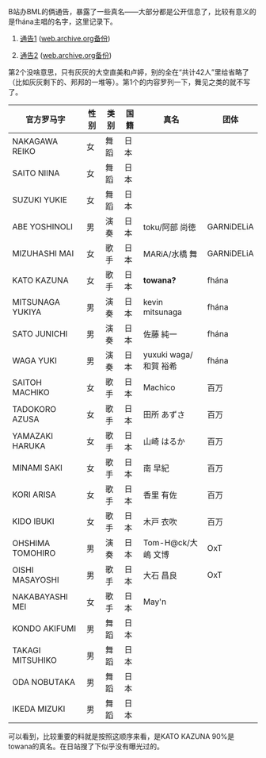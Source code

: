 <!-- ---
layout: post
title: B站暴露fhána的towana真名
--- -->

B站办BML的俩通告，暴露了一些真名——大部分都是公开信息了，比较有意义的是fhána主唱的名字，这里记录下。

1. [通告1](http://wsbs.wgj.sh.gov.cn/shwgj_zwdt/core/web/welcome/index!getDocumentinfobyId.action?id=402885dd63d36f7d0163eca9a8a8090e) ([web.archive.org备份](https://web.archive.org/web/20180618212607/http://wsbs.wgj.sh.gov.cn/shwgj_zwdt/core/web/welcome/index!getDocumentinfobyId.action?id=402885dd63d36f7d0163eca9a8a8090e))

1. [通告2](http://wsbs.wgj.sh.gov.cn/shwgj_zwdt/core/web/welcome/index!getDocumentinfobyId.action?id=402885dd63d36f7d0163eca9a8c7090f) ([web.archive.org备份](https://web.archive.org/web/20180618212603/http://wsbs.wgj.sh.gov.cn/shwgj_zwdt/core/web/welcome/index!getDocumentinfobyId.action?id=402885dd63d36f7d0163eca9a8c7090f))

第2个没啥意思，只有灰灰的大空直美和卢婷，别的全在“共计42人”里给省略了（比如灰灰剩下的、邦邦的一堆等）。第1个的内容罗列一下，舞见之类的就不写了。

官方罗马字|性别|类别|国籍|真名|团体
---|---|---|---|---|---
NAKAGAWA REIKO|女|舞蹈|日本 
SAITO NIINA|女|舞蹈|日本 
SUZUKI YUKIE|女|舞蹈|日本 
ABE YOSHINOLI|男|演奏|日本|toku/阿部 尚徳|GARNiDELiA
MIZUHASHI MAI|女|歌手|日本|MARiA/水橋 舞|GARNiDELiA
KATO KAZUNA|女|歌手|日本|**towana?**|fhána
MITSUNAGA YUKIYA|男|演奏|日本|kevin mitsunaga|fhána
SATO JUNICHI|男|演奏|日本|佐藤 純一|fhána
WAGA YUKI|男|演奏|日本|yuxuki waga/和賀 裕希|fhána
SAITOH MACHIKO|女|歌手|日本|Machico|百万
TADOKORO AZUSA|女|歌手|日本| 田所 あずさ|百万
YAMAZAKI HARUKA|女|歌手|日本| 山崎 はるか|百万
MINAMI SAKI|女|歌手|日本|南 早紀|百万
KORI ARISA|女|歌手|日本|香里 有佐|百万
KIDO IBUKI|女|歌手|日本|木戸 衣吹|百万
OHSHIMA TOMOHIRO|男|演奏|日本|Tom-H@ck/大嶋 文博|OxT
OISHI MASAYOSHI|男|歌手|日本|大石 昌良|OxT
NAKABAYASHI MEI|女|歌手|日本|May'n
KONDO AKIFUMI|男|舞蹈|日本|
TAKAGI MITSUHIKO|男|舞蹈|日本|
ODA NOBUTAKA|男|舞蹈|日本|
IKEDA MIZUKI|男|舞蹈|日本|

可以看到，比较重要的料就是按照这顺序来看，是KATO KAZUNA 90%是towana的真名。在日站搜了下似乎没有曝光过的。